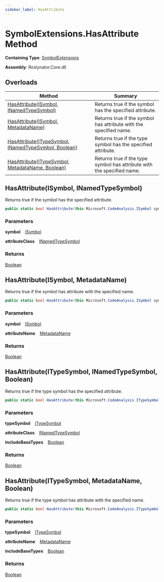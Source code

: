 ```yaml
---
sidebar_label: HasAttribute
---
```


# SymbolExtensions\.HasAttribute Method

**Containing Type**: [SymbolExtensions](../index.md)

**Assembly**: Roslynator\.Core\.dll

## Overloads

| Method | Summary |
| ------ | ------- |
| [HasAttribute(ISymbol, INamedTypeSymbol)](#3062983091) | Returns true if the symbol has the specified attribute\. |
| [HasAttribute(ISymbol, MetadataName)](#151999350) | Returns true if the symbol has attribute with the specified name\. |
| [HasAttribute(ITypeSymbol, INamedTypeSymbol, Boolean)](#289352201) | Returns true if the type symbol has the specified attribute\. |
| [HasAttribute(ITypeSymbol, MetadataName, Boolean)](#1814378823) | Returns true if the type symbol has attribute with the specified name\. |

<a id="3062983091"></a>

## HasAttribute\(ISymbol, INamedTypeSymbol\) 

  
Returns true if the symbol has the specified attribute\.

```csharp
public static bool HasAttribute(this Microsoft.CodeAnalysis.ISymbol symbol, Microsoft.CodeAnalysis.INamedTypeSymbol attributeClass)
```

### Parameters

**symbol** &ensp; [ISymbol](https://docs.microsoft.com/en-us/dotnet/api/microsoft.codeanalysis.isymbol)

**attributeClass** &ensp; [INamedTypeSymbol](https://docs.microsoft.com/en-us/dotnet/api/microsoft.codeanalysis.inamedtypesymbol)

### Returns

[Boolean](https://docs.microsoft.com/en-us/dotnet/api/system.boolean)

<a id="151999350"></a>

## HasAttribute\(ISymbol, MetadataName\) 

  
Returns true if the symbol has attribute with the specified name\.

```csharp
public static bool HasAttribute(this Microsoft.CodeAnalysis.ISymbol symbol, in Roslynator.MetadataName attributeName)
```

### Parameters

**symbol** &ensp; [ISymbol](https://docs.microsoft.com/en-us/dotnet/api/microsoft.codeanalysis.isymbol)

**attributeName** &ensp; [MetadataName](../../MetadataName/index.md)

### Returns

[Boolean](https://docs.microsoft.com/en-us/dotnet/api/system.boolean)

<a id="289352201"></a>

## HasAttribute\(ITypeSymbol, INamedTypeSymbol, Boolean\) 

  
Returns true if the type symbol has the specified attribute\.

```csharp
public static bool HasAttribute(this Microsoft.CodeAnalysis.ITypeSymbol typeSymbol, Microsoft.CodeAnalysis.INamedTypeSymbol attributeClass, bool includeBaseTypes)
```

### Parameters

**typeSymbol** &ensp; [ITypeSymbol](https://docs.microsoft.com/en-us/dotnet/api/microsoft.codeanalysis.itypesymbol)

**attributeClass** &ensp; [INamedTypeSymbol](https://docs.microsoft.com/en-us/dotnet/api/microsoft.codeanalysis.inamedtypesymbol)

**includeBaseTypes** &ensp; [Boolean](https://docs.microsoft.com/en-us/dotnet/api/system.boolean)

### Returns

[Boolean](https://docs.microsoft.com/en-us/dotnet/api/system.boolean)

<a id="1814378823"></a>

## HasAttribute\(ITypeSymbol, MetadataName, Boolean\) 

  
Returns true if the type symbol has attribute with the specified name\.

```csharp
public static bool HasAttribute(this Microsoft.CodeAnalysis.ITypeSymbol typeSymbol, in Roslynator.MetadataName attributeName, bool includeBaseTypes)
```

### Parameters

**typeSymbol** &ensp; [ITypeSymbol](https://docs.microsoft.com/en-us/dotnet/api/microsoft.codeanalysis.itypesymbol)

**attributeName** &ensp; [MetadataName](../../MetadataName/index.md)

**includeBaseTypes** &ensp; [Boolean](https://docs.microsoft.com/en-us/dotnet/api/system.boolean)

### Returns

[Boolean](https://docs.microsoft.com/en-us/dotnet/api/system.boolean)

